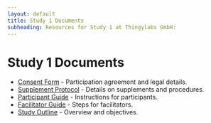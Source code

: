 ```yaml
---
layout: default
title: Study 1 Documents
subheading: Resources for Study 1 at Thingylabs GmbH:
---
```


<!-- docs/index.md -->
# Study 1 Documents

- [Consent Form](/thingylabs-performance-initiative/docs/s1-consent-form) - Participation agreement and legal details.
- [Supplement Protocol](/thingylabs-performance-initiative/docs/s1-supplement-protocol) - Details on supplements and procedures.
- [Participant Guide](/thingylabs-performance-initiative/docs/s1-participant-guide) - Instructions for participants.
- [Facilitator Guide](/thingylabs-performance-initiative/docs/s1-facilitator-guide) - Steps for facilitators.
- [Study Outline](/thingylabs-performance-initiative/docs/s1-outline) - Overview and objectives.
